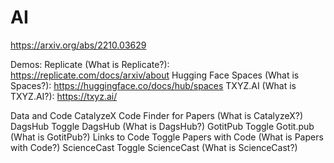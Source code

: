 # AI
https://arxiv.org/abs/2210.03629

Demos:
Replicate (What is Replicate?): https://replicate.com/docs/arxiv/about
Hugging Face Spaces (What is Spaces?): https://huggingface.co/docs/hub/spaces
TXYZ.AI (What is TXYZ.AI?): https://txyz.ai/

Data and Code
CatalyzeX Code Finder for Papers (What is CatalyzeX?)
DagsHub Toggle
DagsHub (What is DagsHub?)
GotitPub Toggle
Gotit.pub (What is GotitPub?)
Links to Code Toggle
Papers with Code (What is Papers with Code?)
ScienceCast Toggle
ScienceCast (What is ScienceCast?)
